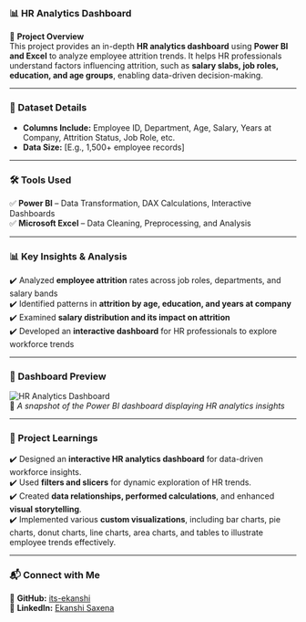 ### **📊 HR Analytics Dashboard**  

📌 **Project Overview**  
This project provides an in-depth **HR analytics dashboard** using **Power BI and Excel** to analyze employee attrition trends. It helps HR professionals understand factors influencing attrition, such as **salary slabs, job roles, education, and age groups**, enabling data-driven decision-making.  

---

### **📂 Dataset Details**  
- **Columns Include:** Employee ID, Department, Age, Salary, Years at Company, Attrition Status, Job Role, etc.  
- **Data Size:** [E.g., 1,500+ employee records]  

---

### **🛠 Tools Used**  
✅ **Power BI** – Data Transformation, DAX Calculations, Interactive Dashboards  
✅ **Microsoft Excel** – Data Cleaning, Preprocessing, and Analysis  

---

### **📊 Key Insights & Analysis**  
✔️ Analyzed **employee attrition** rates across job roles, departments, and salary bands  
✔️ Identified patterns in **attrition by age, education, and years at company**  
✔️ Examined **salary distribution and its impact on attrition**  
✔️ Developed an **interactive dashboard** for HR professionals to explore workforce trends  

---

### **📸 Dashboard Preview**  
![HR Analytics Dashboard](https://github.com/its-ekanshi/HR_Analytics_Dashboard/blob/main/dashboard.png)  
🔹 *A snapshot of the Power BI dashboard displaying HR analytics insights*  

---

### **📘 Project Learnings**  
✔️ Designed an **interactive HR analytics dashboard** for data-driven workforce insights.  
✔️ Used **filters and slicers** for dynamic exploration of HR trends.  
✔️ Created **data relationships, performed calculations**, and enhanced **visual storytelling**.  
✔️ Implemented various **custom visualizations**, including bar charts, pie charts, donut charts, line charts, area charts, and tables to illustrate employee trends effectively.  

---

### **📬 Connect with Me**  
🔗 **GitHub:** [its-ekanshi](https://github.com/its-ekanshi)  
🔗 **LinkedIn:** [Ekanshi Saxena](https://www.linkedin.com/in/ekanshisaxena/)  
